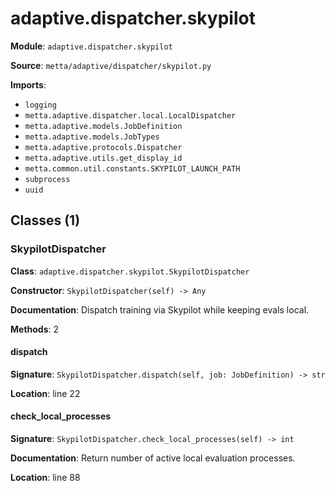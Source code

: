 # adaptive.dispatcher.skypilot

**Module**: `adaptive.dispatcher.skypilot`

**Source**: `metta/adaptive/dispatcher/skypilot.py`

**Imports**:
- `logging`
- `metta.adaptive.dispatcher.local.LocalDispatcher`
- `metta.adaptive.models.JobDefinition`
- `metta.adaptive.models.JobTypes`
- `metta.adaptive.protocols.Dispatcher`
- `metta.adaptive.utils.get_display_id`
- `metta.common.util.constants.SKYPILOT_LAUNCH_PATH`
- `subprocess`
- `uuid`

## Classes (1)

### SkypilotDispatcher

**Class**: `adaptive.dispatcher.skypilot.SkypilotDispatcher`

**Constructor**: `SkypilotDispatcher(self) -> Any`

**Documentation**: Dispatch training via Skypilot while keeping evals local.

**Methods**: 2

#### dispatch

**Signature**: `SkypilotDispatcher.dispatch(self, job: JobDefinition) -> str`

**Location**: line 22

#### check_local_processes

**Signature**: `SkypilotDispatcher.check_local_processes(self) -> int`

**Documentation**: Return number of active local evaluation processes.

**Location**: line 88


